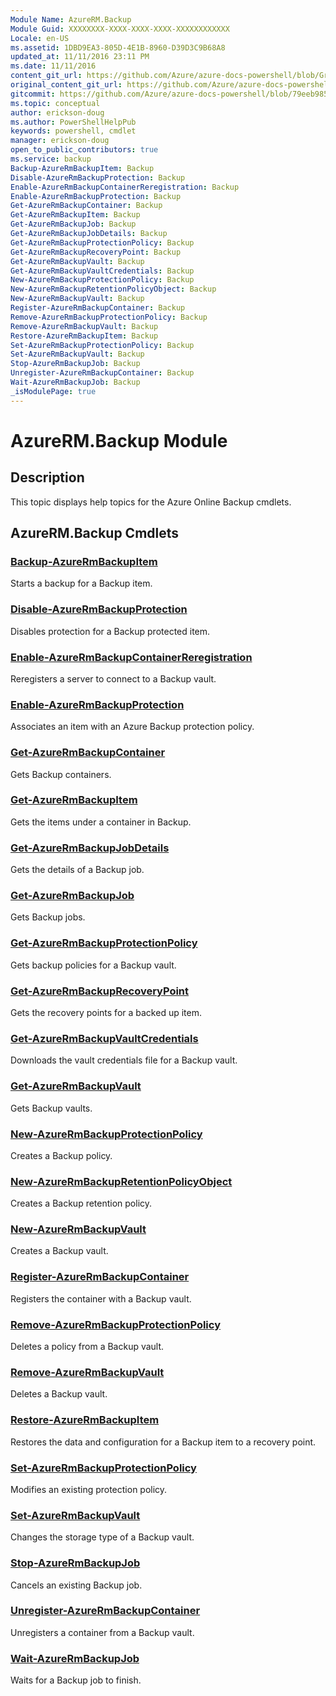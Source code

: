 ```yaml
---
Module Name: AzureRM.Backup
Module Guid: XXXXXXXX-XXXX-XXXX-XXXX-XXXXXXXXXXXX
Locale: en-US
ms.assetid: 1DBD9EA3-805D-4E1B-8960-D39D3C9B68A8
updated_at: 11/11/2016 23:11 PM
ms.date: 11/11/2016
content_git_url: https://github.com/Azure/azure-docs-powershell/blob/Graham71305/azureps-cmdlets-docs/ResourceManager/AzureRM.Backup/v1.0.12/AzureRM.Backup.md
original_content_git_url: https://github.com/Azure/azure-docs-powershell/blob/Graham71305/azureps-cmdlets-docs/ResourceManager/AzureRM.Backup/v1.0.12/AzureRM.Backup.md
gitcommit: https://github.com/Azure/azure-docs-powershell/blob/79eeb985ea480979357fb4695832a0c3d29a48bf
ms.topic: conceptual
author: erickson-doug
ms.author: PowerShellHelpPub
keywords: powershell, cmdlet
manager: erickson-doug
open_to_public_contributors: true
ms.service: backup
Backup-AzureRmBackupItem: Backup
Disable-AzureRmBackupProtection: Backup
Enable-AzureRmBackupContainerReregistration: Backup
Enable-AzureRmBackupProtection: Backup
Get-AzureRmBackupContainer: Backup
Get-AzureRmBackupItem: Backup
Get-AzureRmBackupJob: Backup
Get-AzureRmBackupJobDetails: Backup
Get-AzureRmBackupProtectionPolicy: Backup
Get-AzureRmBackupRecoveryPoint: Backup
Get-AzureRmBackupVault: Backup
Get-AzureRmBackupVaultCredentials: Backup
New-AzureRmBackupProtectionPolicy: Backup
New-AzureRmBackupRetentionPolicyObject: Backup
New-AzureRmBackupVault: Backup
Register-AzureRmBackupContainer: Backup
Remove-AzureRmBackupProtectionPolicy: Backup
Remove-AzureRmBackupVault: Backup
Restore-AzureRmBackupItem: Backup
Set-AzureRmBackupProtectionPolicy: Backup
Set-AzureRmBackupVault: Backup
Stop-AzureRmBackupJob: Backup
Unregister-AzureRmBackupContainer: Backup
Wait-AzureRmBackupJob: Backup
_isModulePage: true
---
```


# AzureRM.Backup Module
## Description
This topic displays help topics for the Azure Online Backup cmdlets. 

## AzureRM.Backup Cmdlets
### [Backup-AzureRmBackupItem](./Backup-AzureRmBackupItem.md)
Starts a backup for a Backup item.


### [Disable-AzureRmBackupProtection](./Disable-AzureRmBackupProtection.md)
Disables protection for a Backup protected item.


### [Enable-AzureRmBackupContainerReregistration](./Enable-AzureRmBackupContainerReregistration.md)
Reregisters a server to connect to a Backup vault.


### [Enable-AzureRmBackupProtection](./Enable-AzureRmBackupProtection.md)
Associates an item with an Azure Backup protection policy.


### [Get-AzureRmBackupContainer](./Get-AzureRmBackupContainer.md)
Gets Backup containers.


### [Get-AzureRmBackupItem](./Get-AzureRmBackupItem.md)
Gets the items under a container in Backup.


### [Get-AzureRmBackupJobDetails](./Get-AzureRmBackupJobDetails.md)
Gets the details of a Backup job.


### [Get-AzureRmBackupJob](./Get-AzureRmBackupJob.md)
Gets Backup jobs.


### [Get-AzureRmBackupProtectionPolicy](./Get-AzureRmBackupProtectionPolicy.md)
Gets backup policies for a Backup vault.


### [Get-AzureRmBackupRecoveryPoint](./Get-AzureRmBackupRecoveryPoint.md)
Gets the recovery points for a backed up item.


### [Get-AzureRmBackupVaultCredentials](./Get-AzureRmBackupVaultCredentials.md)
Downloads the vault credentials file for a Backup vault.


### [Get-AzureRmBackupVault](./Get-AzureRmBackupVault.md)
Gets Backup vaults.


### [New-AzureRmBackupProtectionPolicy](./New-AzureRmBackupProtectionPolicy.md)
Creates a Backup policy.


### [New-AzureRmBackupRetentionPolicyObject](./New-AzureRmBackupRetentionPolicyObject.md)
Creates a Backup retention policy.


### [New-AzureRmBackupVault](./New-AzureRmBackupVault.md)
Creates a Backup vault.


### [Register-AzureRmBackupContainer](./Register-AzureRmBackupContainer.md)
Registers the container with a Backup vault.


### [Remove-AzureRmBackupProtectionPolicy](./Remove-AzureRmBackupProtectionPolicy.md)
Deletes a policy from a Backup vault.


### [Remove-AzureRmBackupVault](./Remove-AzureRmBackupVault.md)
Deletes a Backup vault.


### [Restore-AzureRmBackupItem](./Restore-AzureRmBackupItem.md)
Restores the data and configuration for a Backup item to a recovery point.


### [Set-AzureRmBackupProtectionPolicy](./Set-AzureRmBackupProtectionPolicy.md)
Modifies an existing protection policy.


### [Set-AzureRmBackupVault](./Set-AzureRmBackupVault.md)
Changes the storage type of a Backup vault.


### [Stop-AzureRmBackupJob](./Stop-AzureRmBackupJob.md)
Cancels an existing Backup job.


### [Unregister-AzureRmBackupContainer](./Unregister-AzureRmBackupContainer.md)
Unregisters a container from a Backup vault.


### [Wait-AzureRmBackupJob](./Wait-AzureRmBackupJob.md)
Waits for a Backup job to finish.



